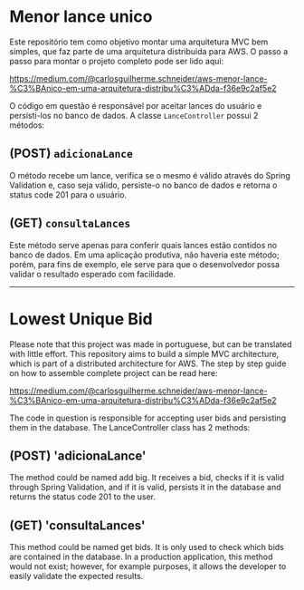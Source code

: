 # Menor lance unico

Este repositório tem como objetivo montar uma arquitetura MVC bem simples, que faz parte de uma arquitetura distribuida para AWS. O passo a passo para montar o projeto completo pode ser lido aqui:

https://medium.com/@carlosguilherme.schneider/aws-menor-lance-%C3%BAnico-em-uma-arquitetura-distribu%C3%ADda-f36e9c2af5e2

O código em questão é responsável por aceitar lances do usuário e persisti-los no banco de dados. A classe `LanceController` possui 2 métodos:

## (POST) `adicionaLance`
O método recebe um lance, verifica se o mesmo é válido através do Spring Validation e, caso seja válido, persiste-o no banco de dados e retorna o status code 201 para o usuário.

## (GET) `consultaLances`
Este método serve apenas para conferir quais lances estão contidos no banco de dados. Em uma aplicação produtiva, não haveria este método; porém, para fins de exemplo, ele serve para que o desenvolvedor possa validar o resultado esperado com facilidade.


----------------------------------------------------------------------------------------

# Lowest Unique Bid
Please note that this project was made in portuguese, but can be translated with little effort.
This repository aims to build a simple MVC architecture, which is part of a distributed architecture for AWS. The step by step guide on how to assemble complete project can be read here:

https://medium.com/@carlosguilherme.schneider/aws-menor-lance-%C3%BAnico-em-uma-arquitetura-distribu%C3%ADda-f36e9c2af5e2

The code in question is responsible for accepting user bids and persisting them in the database. The LanceController class has 2 methods:

## (POST) 'adicionaLance'
The method could be named add big. It receives a bid, checks if it is valid through Spring Validation, and if it is valid, persists it in the database and returns the status code 201 to the user.

## (GET) 'consultaLances'
This method could be named get bids. It is only used to check which bids are contained in the database. In a production application, this method would not exist; however, for example purposes, it allows the developer to easily validate the expected results.
